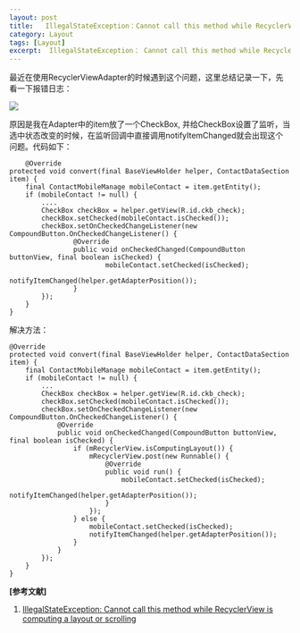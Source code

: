 ```yaml
---
layout: post
title:   IllegalStateException：Cannot call this method while RecyclerView is computing a layout or scrolling 
category: Layout
tags: [Layout]
excerpt:  IllegalStateException： Cannot call this method while RecyclerView is computing a layout or scrolling
---
```


最近在使用RecyclerViewAdapter的时候遇到这个问题，这里总结记录一下，先看一下报错日志：

![](http://www.nangongyibin.com/assets/images/Android/108.jpg)

原因是我在Adapter中的item放了一个CheckBox, 并给CheckBox设置了监听，当选中状态改变的时候，在监听回调中直接调用notifyItemChanged就会出现这个问题。代码如下：

	    @Override
    protected void convert(final BaseViewHolder helper, ContactDataSection item) {
        final ContactMobileManage mobileContact = item.getEntity();
        if (mobileContact != null) {
            ....
            CheckBox checkBox = helper.getView(R.id.ckb_check);
            checkBox.setChecked(mobileContact.isChecked());
            checkBox.setOnCheckedChangeListener(new CompoundButton.OnCheckedChangeListener() {
                    @Override
                    public void onCheckedChanged(CompoundButton buttonView, final boolean isChecked) {
                      	    mobileContact.setChecked(isChecked);
                            notifyItemChanged(helper.getAdapterPosition());
                    }
            });
        }
    }

解决方法：

	@Override
    protected void convert(final BaseViewHolder helper, ContactDataSection item) {
        final ContactMobileManage mobileContact = item.getEntity();
        if (mobileContact != null) {
        	...
            CheckBox checkBox = helper.getView(R.id.ckb_check);
            checkBox.setChecked(mobileContact.isChecked());
            checkBox.setOnCheckedChangeListener(new CompoundButton.OnCheckedChangeListener() {
                @Override
                public void onCheckedChanged(CompoundButton buttonView, final boolean isChecked) {
                    if (mRecyclerView.isComputingLayout()) {
                        mRecyclerView.post(new Runnable() {
                            @Override
                            public void run() {
                                mobileContact.setChecked(isChecked);
                                notifyItemChanged(helper.getAdapterPosition());
                            }
                        });
                    } else {
                        mobileContact.setChecked(isChecked);
                        notifyItemChanged(helper.getAdapterPosition());
                    }
                }
            });
        }
    }




**[参考文献]**

1. [IllegalStateException: Cannot call this method while RecyclerView is computing a layout or scrolling](https://blog.csdn.net/lyabc123456/article/details/86715471 "IllegalStateException: Cannot call this method while RecyclerView is computing a layout or scrolling")

